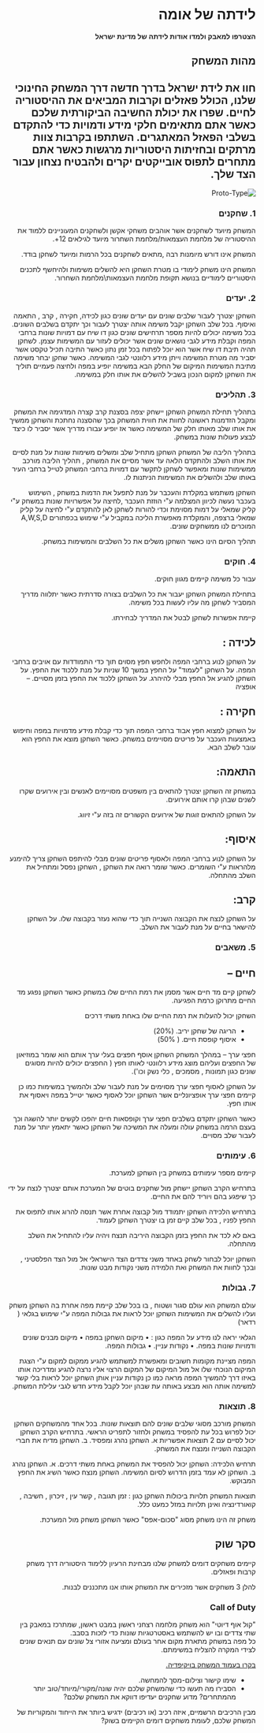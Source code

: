 <div dir='rtl' lang='he'>

# לידתה של אומה

**הצטרפו למאבק ולמדו אודות לידתה של מדינת ישראל**

## מהות המשחק
חוו את לידת ישראל בדרך חדשה דרך המשחק החינוכי שלנו, הכולל פאזלים וקרבות המביאים את ההיסטוריה לחיים.
שפרו את יכולת החשיבה הביקורתית שלכם כאשר אתם מתאימים חלקי מידע ודמויות כדי להתקדם בשלבי הפאזל המאתגרים.
השתתפו בקרבות צוות מרתקים ובחזיתות היסטוריות מרגשות כאשר אתם מתחרים לתפוס אובייקטים יקרים ולהבטיח נצחון עבור הצד שלך.
---
 ![Proto-Type](https://user-images.githubusercontent.com/74235390/226592674-b61ac60d-99d7-49a2-9a69-e9ba9cb210a5.jpg)


### 1. שחקנים
<p>
המשחק מיועד לשחקנים אשר אוהבים משחקי אקשן ולשחקנים המעוניינים ללמוד את ההיסטוריה של מלחמת העצמאות/מלחמת השחרור מיועד לגילאים 12+.
</p>
<p>
המשחק אינו דורש מיומנות רבה ,מתאים לשחקנים בכל הרמות ומיועד לשחקן בודד.
</p>
<p>
המשחק הינו משחק לימודי בו מטרת השחקן היא להשלים משימות ולהיחשף לתכנים היסטוריים לימודיים בנושא תקופת מלחמת העצמאות\מלחמת השחרור.
</p>



### 2.	יעדים
השחקן יצטרך לעבור שלבים שונים עם יעדים שונים כגון לכידה, חקירה , קרב , התאמה ואיסוף.
בכל שלב השחקן יקבל משימה אותה יצטרך לעבור וכך יתקדם בשלבים השונים.
בכל משימה יכולים להיות מספר תרחישים שונים כגון דו שיח עם דמויות שונות ברחבי המפה וקבלת מידע לגבי נושאים שונים אשר יכולים לעזור עם המשימות עצמן.
לשחקן תהיה תיבת דו שיח אשר הוא יוכל לפתוח בכל זמן נתון כאשר התיבה תכיל טקסט אשר יסביר מה מטרת המשימה וייתן מידע רלוונטי לגבי המשימה.
כאשר שחקן יבחר משימה מתיבת המשימות המיקום של החלק הבא במשימה יופיע במפה ולחיצה פעמיים תוליך את השחקן למקום הנכון בשביל להשלים את אותו חלק במשימה.


### 3.	תהליכים
<p>
בתהליך תחילת המשחק השחקן יישחק יצפה בסצנת קרב קצרה המדגימה את המשחק ומקבל הזדמנות ראשונה לחוות את חווית המשחק בכך שהסצנה נחתכת והשחקן ממשיך את אותו שלב מאותו חלק של המשימה כאשר אז יופיע עבורו מדריך אשר יסביר לו כיצד לבצע פעולות שונות במשחק.
</p>
<p>
בתהליך הליבה של המשחק השחקן מתחיל שלב ומשלים משימות שונות על מנת לסיים את אותו השלב ולהתקדם הלאה עד אשר מסיים את המשחק , תהליך הליבה מורכב ממשימות שונות ומאפשר לשחקן לתקשר עם דמויות ברחבי המשחק לטייל ברחבי העיר באותו שלב ולהשלים את המשימות הניתנות לו.
</p>
<p>
השחקן משתמש במקלדת והעכבר על מנת לתפעל את הדמות במשחק , השימוש בעכבר נעשה לכיוון המצלמה ע"י הוזזת העכבר ,לחיצה על אפשרויות שונות במשחק ע"י קליק שמאלי על דמות מסוימת וכדי להורות לשחקן לאן להתקדם ע"י לחיצה על קליק שמאלי ברצפה, והמקלדת מאפשרת הליכה במקביל ע"י שימוש בכפתורים A,W,S,D המוכרים לנו ממשחקים שונים.
</p>
<p>
תהליך הסיום הינו כאשר השחקן משלים את כל השלבים והמשימות במשחק.
</p>





### 4.	חוקים
<p>
עבור כל משימה קיימים מגוון חוקים.
</p>
<p>
בתחילת המשחק השחקן יעבור את כל השלבים בצורה סדרתית כאשר יתלווה מדריך המסביר לשחקן מה עליו לעשות בכל משימה.
</p>
<p>
קיימת אפשרות לשחקן לבטל את המדריך לבחירתו.
</p>


## לכידה :  

על השחקן לנוע ברחבי המפה ולחפש חפץ מסוים תוך כדי התמודדות עם אויבים ברחבי המפה.
על השחקן "לעמוד" על החפץ במשך 10 שניות על מנת ללכוד את החפץ.
על השחקן להגיע אל החפץ מבלי להיהרג.
על השחקן ללכוד את החפץ בזמן מסויים. – אופציה

## חקירה : 
על השחקן למצוא חפץ אבוד ברחבי המפה תוך כדי קבלת מידע מדמויות במפה וחיפוש באמצעות העכבר על פריטים מסויימים במשחק.
כאשר השחקן מוצא את החפץ הוא עובר לשלב הבא.

## התאמה: 
במשחק זה השחקן יצטרך להתאים בין משפטים מסויימים לאנשים ובין אירועים שקרו לשנים שבהן קרו אותם אירועים.

על השחקן להתאים זוגות של אירועים הקשורים זה בזה ע"י זיווג.

## איסוף:
על השחקן לנוע ברחבי המפה ולאסוף פריטים שונים מבלי להיתפס
השחקן צריך להימנע מלהראות ע"י השומרים.
כאשר שומר רואה את השחקן , השחקן נפסל ומתחיל את השלב מהתחלה.

## קרב:
על השחקן לנצח את הקבוצה השנייה תוך כדי שהוא נעזר בקבוצה שלו. 
על השחקן להישאר בחיים על מנת לעבור את השלב.








### 5.	משאבים
## חיים – 
<p>
לשחקן קיים מד חיים אשר מסמן את רמת החיים שלו במשחק כאשר השחקן נפגע מד החיים מתרוקן כרמת הפגיעה.
</p>
<p>
השחקן יכול להעלות את רמת החיים שלו באחת משתי דרכים 
</p>

* הריגה של שחקן יריב. (20%)
* איסוף קופסת חיים. ( 50%)

<p>
חפצי ערך – במהלך המשחק השחקן אוסף חפצים בעלי ערך אותם הוא שומר במוזיאון של החפצים ועליהם מוצג מידע רלוונטי לאותו חפץ ( החפצים יכולים להיות מסוגים שונים כגון תמונות , מסמכים , כלי נשק וכו').
</p>
<p>
על השחקן לאסוף חפצי ערך מסוימים על מנת לעבור שלב ולהמשיך במשימות 
כמו כן קיימים חפצי ערך אופציונליים אשר השחקן יוכל לאסוף כאשר יטייל במפה ויאסוף את אותו חפץ.
</p>
<p>
כאשר השחקן יתקדם בשלבים חפצי ערך וקופסאות חיים יהפכו לקשים יותר להשגה וכך בעצם הרמה במשחק  עולה ומעלה את המשיכה של השחקן כאשר יתאמץ יותר על מנת לעבור שלב מסויים.
</p>


### 6.	עימותים
<p>
קיימים מספר עימותים במשחק בין השחקן למערכת.
</p>
<p>
בתרחיש הקרב השחקן יישחק מול שחקנים בוטים של המערכת אותם יצטרך לנצח על ידי כך שיפגע בהם ויוריד להם את החיים.
</p>
<p>
בתרחיש הלכידה השחקן יתמודד מול קבוצה אחרת אשר תנסה להרוג אותו לתפוס את החפץ לפניו , בכל שלב קיים זמן בו יצטרך השחקן לעמוד.
</p>
<p>
באם לא לכד את החפץ בזמן הקבוצה היריבה תנצח ויהיה עליו להתחיל את השלב מהתחלה.
</p>
<p>
השחקן יוכל לבחור לשחק באחד משני צדדים הצד הישראלי אל מול הצד הפלסטיני , ובכך לחוות את המשחק ואת הלמידה משני נקודות מבט שונות.
</p>

### 7.	גבולות
עולם המשחק הוא עולם סגור ושטוח , בו בכל שלב קיימת מפה אחרת בה השחקן משחק ועליו להשלים את המשימות השחקן יוכל לראות את גבולות המפה ע"י שימוש בגלאי ( רדאר)

הגלאי יראה לנו מידע על המפה כגון : 
•	מיקום השחקן במפה 
•	מיקום מבנים שונים ודמויות שונות במפה.
•	נקודות עניין.
•	גבולות המפה.

המפה מציינת מקומות חשובים ומאפשרת למשתמש להגיע ממקום למקום ע"י הצגת המיקום הנוכחי שלו אל מול המיקום של המקום הרצוי אליו נרצה להגיע ומדריכה אותו באיזו דרך להמשיך המפה מראה כמו כן נקודות עניין אותן השחקן יוכל לראות בלי קשר למשימה אותה הוא מבצע באותה עת שבהן יוכל לקבל מידע חדש לגבי עלילת המשחק.



### 8.	תוצאות
המשחק מורכב מסוגי שלבים שונים להם תוצאות שונות.
בכל אחד מהמשחקים השחקן יכול לפרוש בכל עת להפסיד במשחק ולחזור לתפריט הראשי.
בתרחיש הקרב השחקן יכול לסיים עם 2 תוצאות אפשריות 
א.	השחקן נהרג ומפסיד.
ב.	השחקן מדיח את חברי הקבוצה השנייה ומנצח את המשחק.

תרחיש הלכידה:
השחקן יכול להפסיד את המשחק באחת משתי דרכים.
א.	השחקן נהרג
ב.	השחקן לא עמד בזמן הדרוש לסיום המשימה.
השחקן מנצח כאשר השיג את החפץ המבוקש.

תוצאות המשחק תלויות ביכולות השחקן כגון : זמן תגובה , קשר עין , זיכרון , חשיבה , קואורדינציה ואינן תלויות במזל כמעט כלל.

משחק זה הינו משחק מסוג "סכום-אפס" כאשר השחקן משחק מול המערכת.


 


## סקר שוק

 קיימים משחקים דומים למשחק שלנו מבחינת הרעיון ללימוד היסטוריה דרך משחק קרבות ופאזלים.
 
 להלן 3 משחקים אשר מזכירים את המשחק אותו אנו מתכננים לבנות. 
 
 <h3 dir='rtl'> Call of Duty </h3>
 
"קול אוף דיוטי" הוא משחק מלחמה רצחני ראשון במבט ראשון, שמתרכז במאבק בין שתי צדדים ובו יש להשתמש באסטרטגיות שונות כדי לזכות בסבב.  
 כל מפה במשחק מתארת מקום אחר בעולם ומציעה אזורי צל שונים עם תנאים שונים לצידי המקרה להצליח במשימתם. 

<a href="https://en.wikipedia.org/wiki/Call_of_Duty_2">בקרו בעמוד המשחק בויקיפדיה.</a>

 * שימו קישור וצילום-מסך להמחשה.
* הסבירו מה תעשו כדי שהמשחק שלכם יהיה שונה/מקורי/מיוחד/טוב יותר מהמתחרים?  מדוע שחקנים יעדיפו דווקא את המשחק שלכם?

מבין הרכיבים הרשמיים, 
איזה רכיב (או רכיבים) ידגיש ביותר את הייחוד והמקוריות של המשחק שלכם, לעומת משחקים דומים הקיימים בשוק?


</div>
